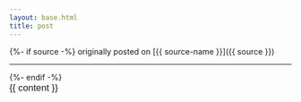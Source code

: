 ```yaml
---
layout: base.html
title: post
---
```


{%- if source -%}
originally posted on [{{ source-name }}]({{ source }})
<hr>
{%- endif -%}

<div class="post">
{{ content }}
</div>

<style>
    .post {
        font-family: 'Arial', sans-serif;
        font-size: 1.2em;
        line-height: 1.35em;
    }
</style>